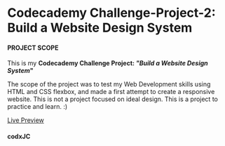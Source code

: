 # Codecademy Challenge-Project-2: Build a Website Design System

#### PROJECT SCOPE
This is my **Codecademy Challenge Project: _"Build a Website Design System_"**

The scope of the project was to test my Web Development skills using
HTML and CSS flexbox, and made a first attempt to create a responsive website.
This is not a project focused on ideal design.
This is a project to practice and learn.
:)

[Live Preview](https://raw.githack.com/codxJC/Challenge-Project-2/master/website-design-system-starting/index.html)

#### codxJC
